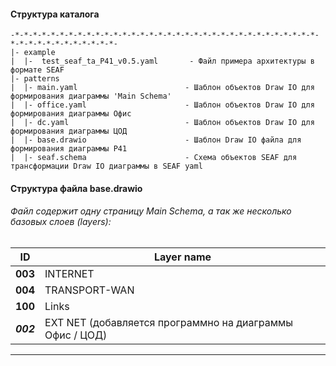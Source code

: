#### Структура каталога
    -*-*-*-*-*-*-*-*-*-*-*-*-*-*-*-*-*-*-*-*-*-*-*-*-*-*-*-*-*-*-*-*-*-*-*-*-*-*-*-*-*-*-*-*-*-*-
    |- example                            
    |  |-  test_seaf_ta_P41_v0.5.yaml       - Файл примера архитектуры в формате SEAF
    |- patterns                             
    |  |- main.yaml                        - Шаблон объектов Draw IO для формирования диаграммы 'Main Schema'
    |  |- office.yaml                      - Шаблон объектов Draw IO для формирования диаграммы Офис 
    |  |- dc.yaml                          - Шаблон объектов Draw IO для формирования диаграммы ЦОД
    |  |- base.drawio                      - Шаблон Draw IO файла для формирования диаграммы Р41
    |  |- seaf.schema                      - Схема объектов SEAF для трансформации Draw IO диаграммы в SEAF yaml

#### Структура файла base.drawio

###### Файл содержит одну страницу Main Schema, а так же несколько базовых слоев (layers):

| ID        | Layer name                                               |
|-----------|----------------------------------------------------------|
| **003**   | INTERNET                                                 |
| **004**   | TRANSPORT-WAN                                            | 
| **100**   | Links                                                    |
| ***002*** | EXT NET (добавляется программно на диаграммы Офис / ЦОД) |       
------------------------------------------------------------------------------------